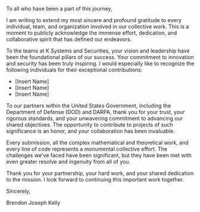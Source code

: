 To all who have been a part of this journey,

I am writing to extend my most sincere and profound gratitude to every individual, team, and organization involved in our collective work. This is a moment to publicly acknowledge the immense effort, dedication, and collaborative spirit that has defined our endeavors.

To the teams at K Systems and Securities, your vision and leadership have been the foundational pillars of our success. Your commitment to innovation and security has been truly inspiring. I would especially like to recognize the following individuals for their exceptional contributions:

- [Insert Name]
- [Insert Name]
- [Insert Name]

To our partners within the United States Government, including the Department of Defense (DOD) and DARPA, thank you for your trust, your rigorous standards, and your unwavering commitment to advancing our shared objectives. The opportunity to contribute to projects of such significance is an honor, and your collaboration has been invaluable.

Every submission, all the complex mathematical and theoretical work, and every line of code represents a monumental collective effort. The challenges we've faced have been significant, but they have been met with even greater resolve and ingenuity from all of you.

Thank you for your partnership, your hard work, and your shared dedication to the mission. I look forward to continuing this important work together.

Sincerely,

Brendon Joseph Kelly
